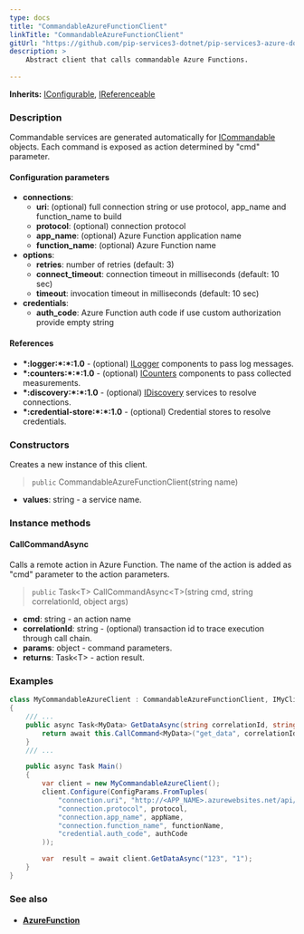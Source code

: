 ```yaml
---
type: docs
title: "CommandableAzureFunctionClient"
linkTitle: "CommandableAzureFunctionClient"
gitUrl: "https://github.com/pip-services3-dotnet/pip-services3-azure-dotnet"
description: >
    Abstract client that calls commandable Azure Functions.
 
---
```


**Inherits:** [IConfigurable](../../../commons/config/iconfigurable), [IReferenceable](../../../commons/refer/ireferenceable)

### Description

Commandable services are generated automatically for [ICommandable](../../../commons/commands/icommandable) objects. Each command is exposed as action determined by "cmd" parameter.


#### Configuration parameters

- **connections**:
    - **uri**: (optional) full connection string or use protocol, app_name and function_name to build
    - **protocol**: (optional) connection protocol
    - **app_name**: (optional) Azure Function application name
    - **function_name**: (optional) Azure Function name
- **options**:
     - **retries**: number of retries (default: 3)
     - **connect_timeout**: connection timeout in milliseconds (default: 10 sec)
     - **timeout**: invocation timeout in milliseconds (default: 10 sec)
- **credentials**:
    - **auth_code**: Azure Function auth code if use custom authorization provide empty string

#### References
- **\*:logger:\*:\*:1.0** - (optional) [ILogger](../../../components/log/ilogger) components to pass log messages.
- **\*:counters:\*:\*:1.0** - (optional) [ICounters](../../../components/count/icounters) components to pass collected measurements.
- **\*:discovery:\*:\*:1.0** - (optional) [IDiscovery](../../../components/connect/idiscovery) services to resolve connections.
- **\*:credential-store:\*:\*:1.0** - (optional) Credential stores to resolve credentials.

### Constructors
Creates a new instance of this client.

> `public` CommandableAzureFunctionClient(string name)

- **values**: string - a service name.


### Instance methods

#### CallCommandAsync
Calls a remote action in Azure Function.
The name of the action is added as "cmd" parameter
to the action parameters. 

> `public` Task\<T\> CallCommandAsync\<T\>(string cmd, string correlationId, object args)

- **cmd**: string - an action name
- **correlationId**: string - (optional) transaction id to trace execution through call chain.
- **params**: object - command parameters.
- **returns**: Task\<T\> - action result.


### Examples

```cs
class MyCommandableAzureClient : CommandableAzureFunctionClient, IMyClient
{
    /// ...
    public async Task<MyData> GetDataAsync(string correlationId, string id) {
        return await this.CallCommand<MyData>("get_data", correlationId, new { id=id });
    }
    /// ...

    public async Task Main()
    {
        var client = new MyCommandableAzureClient();
        client.Configure(ConfigParams.FromTuples(
            "connection.uri", "http://<APP_NAME>.azurewebsites.net/api/<FUNCTION_NAME>",
            "connection.protocol", protocol,
            "connection.app_name", appName,
            "connection.function_name", functionName,
            "credential.auth_code", authCode
        ));

        var  result = await client.GetDataAsync("123", "1");
    }
}
```

### See also
- #### [AzureFunction](../../containers/azure_function/)
